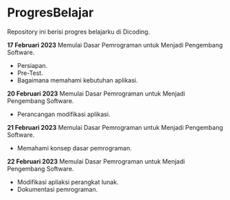 # ProgresBelajar
Repository ini berisi progres belajarku di Dicoding.


**17 Februari 2023**
Memulai Dasar Pemrograman untuk Menjadi Pengembang Software.
* Persiapan.
* Pre-Test.
* Bagaimana memahami kebutuhan aplikasi.

**20 Februari 2023**
Memulai Dasar Pemrograman untuk Menjadi Pengembang Software.
* Perancangan modifikasi aplikasi.

**21 Februari 2023**
Memulai Dasar Pemrograman untuk Menjadi Pengembang Software.
* Memahami konsep dasar pemrograman.

**22 Februari 2023**
Memulai Dasar Pemrograman untuk Menjadi Pengembang Software.
* Modifikasi apliaksi perangkat lunak.
* Dokumentasi pemrograman.
